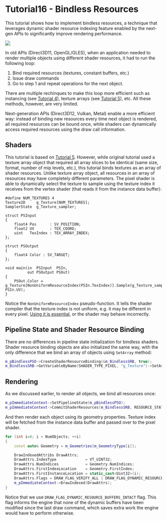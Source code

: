 # Tutorial16 - Bindless Resources

This tutorial shows how to implement bindless resources, a technique that leverages
dynamic shader resource indexing feature enabled by the next-gen APIs to significantly
improve rendering performance.

![](Animation_Large.gif)

In old APIs (Direct3D11, OpenGL/GLES), when an application needed to render multiple objects
using different shader resources, it had to run the following loop:

1. Bind required resources (textures, constant buffers, etc.)
2. Issue draw commands
3. Go to step 1 and repeat operations for the next object.

There are multiple rechinques to make this loop more efficient such as instancing (see 
[Tutorial 4](https://github.com/DiligentGraphics/DiligentSamples/tree/master/Tutorials/Tutorial04_Instancing)),
texture arrays (see [Tutorial 5](https://github.com/DiligentGraphics/DiligentSamples/tree/master/Tutorials/Tutorial05_TextureArray)),
etc. All these methods, however, are very limited.

Next-generation APIs (Direct3D12, Vulkan, Metal) enable a more efficient way: instead of binding new resources
every time next object is rendered, all required resources can be bound once, while shaders can dynamically
access required resources using the draw call information. 

## Shaders

This tutorial is based on [Tutorial 5](https://github.com/DiligentGraphics/DiligentSamples/tree/master/Tutorials/Tutorial05_TextureArray).
However, while original tutorial used a texture array object that required all array slices to be identical (same size, format,
number of mip levels, etc.), this tutorial binds textures as an array of shader resources. Unlike texture array object, all resources
in an array of resources may have completely different parameters. The pixel shader is able to dynamically select the texture to sample
using the texture index it receives from the vertex shader (that reads it from the instance data buffer):

```hlsl
#define NUM_TEXTURES 4
Texture2D     g_Texture[NUM_TEXTURES];
SamplerState  g_Texture_sampler;

struct PSInput 
{ 
    float4 Pos      : SV_POSITION; 
    float2 UV       : TEX_COORD; 
    uint   TexIndex : TEX_ARRAY_INDEX;
};

struct PSOutput
{
    float4 Color : SV_TARGET;
};

void main(in  PSInput  PSIn,
          out PSOutput PSOut)
{
    PSOut.Color = g_Texture[NonUniformResourceIndex(PSIn.TexIndex)].Sample(g_Texture_sampler, PSIn.UV);
}
```

Notice the `NonUniformResourceIndex` pseudo-function. It tells the shader compiler that the texture index is
not uniform, e.g. it may be different in every pixel.
[Using it is essential](https://www.asawicki.info/news_1608_direct3d_12_-_watch_out_for_non-uniform_resource_index),
or the shader may behave incorrectly.

## Pipeline State and Shader Resource Binding

There are no differences in pipeline state initialization for bindless shaders.
Shader resource binding objects are also initialized the same way, with the only difference
that we bind an array of objects using `SetArray` method:

```cpp
m_pBindlessPSO->CreateShaderResourceBinding(&m_BindlessSRB, true);
m_BindlessSRB->GetVariableByName(SHADER_TYPE_PIXEL, "g_Texture")->SetArray(pTexSRVs, 0, NumTextures);
```

## Rendering

As we discussed earlier, to render all objects, we bind all resources once: 

```cpp
m_pImmediateContext->SetPipelineState(m_pBindlessPSO);
m_pImmediateContext->CommitShaderResources(m_BindlessSRB, RESOURCE_STATE_TRANSITION_MODE_VERIFY);
```

And then render each object using its geometry properties. Texture index will be fetched
from the instance data buffer and passed over to the pixel shader.

```cpp
for (int i=0; i < NumObjects; ++i)
{
    const auto& Geometry = m_Geometries[m_GeometryType[i]];

    DrawIndexedAttribs DrawAttrs;
    DrawAttrs.IndexType             = VT_UINT32;
    DrawAttrs.NumIndices            = Geometry.NumIndices;
    DrawAttrs.FirstIndexLocation    = Geometry.FirstIndex;
    DrawAttrs.FirstInstanceLocation = static_cast<Uint32>(i);
    DrawAttrs.Flags = DRAW_FLAG_VERIFY_ALL | DRAW_FLAG_DYNAMIC_RESOURCE_BUFFERS_INTACT;
    m_pImmediateContext->DrawIndexed(DrawAttrs);
}
```

Notice that we use `DRAW_FLAG_DYNAMIC_RESOURCE_BUFFERS_INTACT` flag. This flag informs the engine
that none of the dynamic buffers have been modified since the last draw command, which saves extra work
the engine would have to perform otherwise.
